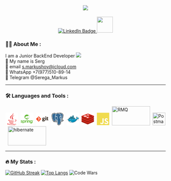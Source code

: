 
<div id="header" align="center">
  <img src="https://media.giphy.com/media/ymwg2hvAKuuuiDN1x3/giphy.gif" width="300"/>
</div><br>
<div id="badges" align="center">
  <a href="https://www.linkedin.com/in/seregamarkush" />
    <img src="https://img.shields.io/badge/LinkedIn-blue?style=for-the-badge&logo=linkedin&logoColor=white" alt="LinkedIn Badge" width="200" height="50"/>
  </a>
  <a href="https://hh.ru/resume/fdffde6eff0b9e250a0039ed1f783357476e61" >
    <img src="https://i.hh.ru/logos/svg/hh.ru__min_.svg?v=11032019" width="50" height="50"/>
  </a>
</div>

### 👨‍💻 About Me :
I am a Junior BackEnd Developer <img src="https://media.giphy.com/media/WUlplcMpOCEmTGBtBW/giphy.gif" width="30"><br>
:red_circle:  My name is Serg <br>
:red_circle:  email s.markushov@icloud.com <br>
:red_circle:	WhatsApp +7(977)510-89-14  <br>
:red_circle:	Telegram @Serega_Markus <br>

---

### :hammer_and_wrench: Languages and Tools :
<div>
  <img src="https://github.com/devicons/devicon/blob/master/icons/java/java-plain.svg" title="Java" **alt="Java" width="40" height="40"/>&nbsp;
  <img src="https://github.com/devicons/devicon/blob/master/icons/spring/spring-original-wordmark.svg" title="Spring" alt="Spring" width="40" height="40"/>&nbsp;
  <img src="https://github.com/devicons/devicon/blob/master/icons/git/git-original-wordmark.svg" title="Git" **alt="Git" width="40" height="40"/>&nbsp;
  <img src="https://github.com/devicons/devicon/blob/master/icons/postgresql/postgresql-original.svg" title="PostgreSQL" **alt="PostgreSQL" width="40" height="40"/>&nbsp;
  <img src="https://github.com/devicons/devicon/blob/master/icons/docker/docker-original.svg"title="Docker" alt="Docker" width="40" height="40"/>&nbsp;
  <img src="https://github.com/devicons/devicon/blob/master/icons/redis/redis-original.svg" title="Redis" **alt="Redis" width="40" height="40"/>&nbsp;
  <img src="https://github.com/devicons/devicon/blob/master/icons/javascript/javascript-plain.svg" title="JS" **alt="JS" width="40" height="40"/>&nbsp;
  <img src="https://www.rabbitmq.com/img/logo-rabbitmq.svg" title="RMQ" **alt="RMQ" width="120" height="60"/>&nbsp;
  <img src="https://www.svgrepo.com/show/354202/postman-icon.svg" title="Postman" **alt="Postman" width="40" height="40"/>&nbsp;
  <img src="https://www.vectorlogo.zone/logos/hibernate/hibernate-ar21.svg" title="hibernate" **alt="hibernate" width="120" height="60"/>&nbsp;
  
  
</div>

---

### :fire: My Stats :
[![GitHub Streak](http://github-readme-streak-stats.herokuapp.com?user=SergeiMarkushov&theme=dark&background=000000)](https://git.io/streak-stats)
[![Top Langs](https://github-readme-stats.vercel.app/api/top-langs/?username=SergeiMarkushov&layout=compact&theme=vision-friendly-dark)](https://github.com/anuraghazra/github-readme-stats)
![Code Wars](https://www.codewars.com/users/SergMarkush/badges/large)

<!---
SergeiMarkushov/SergeiMarkushov is a ✨ special ✨ repository because its `README.md` (this file) appears on your GitHub profile.
You can click the Preview link to take a look at your changes.
--->
